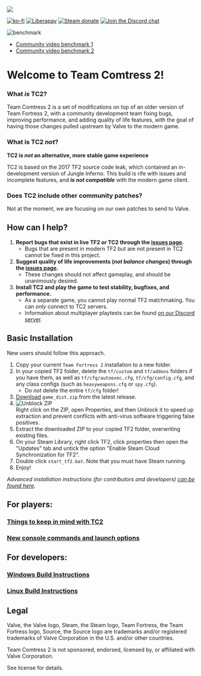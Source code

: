 <img src="https://user-images.githubusercontent.com/2672245/129457367-97e1df49-b44d-45f5-a46a-ce28839036bd.png" align="center">

[![ko-fi](https://img.shields.io/badge/Support%20me%20on-Ko--fi-FF5E5B.svg?logo=ko-fi&style=flat-square)](https://ko-fi.com/mastercoms)
[![Liberapay](https://img.shields.io/liberapay/receives/mastercoms.svg?logo=liberapay&style=flat-square)](https://liberapay.com/mastercoms/)
[![Steam donate](https://img.shields.io/badge/Donate%20via-Steam-00adee.svg?style=flat-square&logo=steam)](https://steamcommunity.com/tradeoffer/new/?partner=85845165&token=M9cQHh8N)
[![Join the Discord chat](https://img.shields.io/badge/Discord-%23patch--pack-5865F2.svg?style=flat-square&logo=discord)](https://discord.gg/CuPb2zV)

![benchmark](https://user-images.githubusercontent.com/2672245/176000726-21e45939-28ef-4e8e-b4f6-c0cba5ba4d1c.png)

* [Community video benchmark 1](https://youtu.be/Jj4IjW0EQ6Q)
* [Community video benchmark 2](https://youtu.be/VRMWTYv5Fmc)

# Welcome to Team Comtress 2!

### What *is* TC2?

Team Comtress 2 is a set of modifications on top of an older version of Team Fortress 2, with a community development team fixing bugs, improving performance, and adding quality of life features, with the goal of having those changes pulled upstream by Valve to the modern game.

### What is TC2 *not*?

**TC2 is *not* an alternative, more stable game experience**

TC2 is based on the 2017 TF2 source code leak, which contained an in-development version of Jungle Inferno. This build is rife with issues and incomplete features, and ***is not compatible*** with the modern game client.

### Does TC2 include other community patches?

Not at the moment, we are focusing on our own patches to send to Valve.

## How can I help?

1. **Report bugs that exist in live TF2 *or* TC2 through the [issues page](https://github.com/mastercomfig/tf2-patches/issues).**
	* Bugs that are present in modern TF2 but are not present in TC2 cannot be fixed in this project.
2. **Suggest quality of life improvements (*not balance changes*) through the [issues page](https://github.com/mastercomfig/tf2-patches/issues).**
	* These changes should not affect gameplay, and should be unanimously desired.
3. **Install TC2 and play the game to test stability, bugfixes, and performance.**
	* As a separate game, you cannot play normal TF2 matchmaking. You can *only* connect to TC2 servers.
	* Information about multiplayer playtests can be found [on our Discord server](https://discord.gg/CuPb2zV).

## Basic Installation

New users should follow this approach.

1. Copy your current `Team Fortress 2` installation to a new folder.
2. In your copied TF2 folder, delete the `tf/custom` and `tf/addons` folders if you have them, as well as `tf/cfg/autoexec.cfg`, `tf/cfg/config.cfg`, and any class configs (such as `heavyweapons.cfg` or `spy.cfg`).
	* Do *not* delete the entire `tf/cfg` folder!
3. [Download](https://github.com/mastercomfig/tf2-patches/releases/latest) `game_dist.zip` from the latest release.
4. ![Unblock ZIP](https://support.winzip.com/hc/article_attachments/360059191533/unblock3.png) <br> Right click on the ZIP, open Properties, and then Unblock it to speed up extraction and prevent conflicts with anti-virus software triggering false positives.
5. Extract the downloaded ZIP to your copied TF2 folder, overwriting existing files.
6. On your Steam Library, right click TF2, click properties then open the "Updates" tab and untick the option "Enable Steam Cloud Synchronization for TF2".
7. Double click `start_tf2.bat`. Note that you must have Steam running.
8. Enjoy!

*Advanced installation instructions (for contributors and developers) [can be found here](https://github.com/mastercomfig/tf2-patches/wiki/Advanced-Installation-Instructions).*

## For players:

### [Things to keep in mind with TC2](https://github.com/mastercomfig/tf2-patches/wiki/Things-to-keep-in-mind-with-TC2)
### [New console commands and launch options](https://github.com/mastercomfig/tf2-patches/wiki/New-console-commands-and-launch-options)

## For developers:

### [Windows Build Instructions](https://github.com/mastercomfig/tf2-patches/wiki/Windows-Build-Instructions)
### [Linux Build Instructions](https://github.com/mastercomfig/tf2-patches/wiki/Linux-Build-Instructions)

## Legal

Valve, the Valve logo, Steam, the Steam logo, Team Fortress, the Team Fortress logo, Source, the Source logo are trademarks and/or registered trademarks of Valve Corporation in the U.S. and/or other countries.

Team Comtress 2 is not sponsored, endorsed, licensed by, or affiliated with Valve Corporation.

See license for details.
